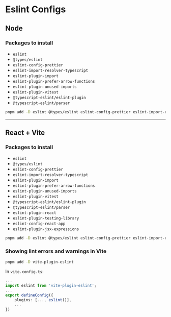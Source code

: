 # Eslint Configs

## Node

### Packages to install

- `eslint`
- `@types/eslint`
- `eslint-config-prettier`
- `eslint-import-resolver-typescript`
- `eslint-plugin-import`
- `eslint-plugin-prefer-arrow-functions`
- `eslint-plugin-unused-imports`
- `eslint-plugin-vitest`
- `@typescript-eslint/eslint-plugin`
- `@typescript-eslint/parser`

```bash
pnpm add -D eslint @types/eslint eslint-config-prettier eslint-import-resolver-typescript eslint-plugin-import eslint-plugin-prefer-arrow-functions eslint-plugin-unused-imports eslint-plugin-vitest @typescript-eslint/eslint-plugin @typescript-eslint/parser
```

---

## React + Vite

### Packages to install

- `eslint`
- `@types/eslint`
- `eslint-config-prettier`
- `eslint-import-resolver-typescript`
- `eslint-plugin-import`
- `eslint-plugin-prefer-arrow-functions`
- `eslint-plugin-unused-imports`
- `eslint-plugin-vitest`
- `@typescript-eslint/eslint-plugin`
- `@typescript-eslint/parser`
- `eslint-plugin-react`
- `eslint-plugin-testing-library`
- `eslint-config-react-app`
- `eslint-plugin-jsx-expressions`

```bash
pnpm add -D eslint @types/eslint eslint-config-prettier eslint-import-resolver-typescript eslint-plugin-import eslint-plugin-prefer-arrow-functions eslint-plugin-unused-imports eslint-plugin-vitest @typescript-eslint/eslint-plugin @typescript-eslint/parser eslint-plugin-react eslint-plugin-testing-library eslint-config-react-app eslint-plugin-jsx-expressions
```

### Showing lint errors and warnings in Vite

```bash
pnpm add -D vite-plugin-eslint
```

In `vite.config.ts`:

```ts
...
import eslint from 'vite-plugin-eslint';
...
export defineConfig({
	plugins: [..., eslint()],
	...
})

```
